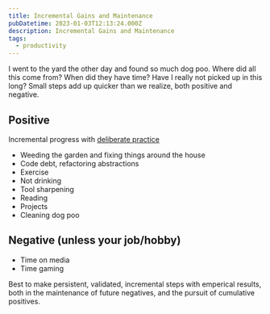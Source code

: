 ```yaml
---
title: Incremental Gains and Maintenance
pubDatetime: 2023-01-03T12:13:24.000Z
description: Incremental Gains and Maintenance
tags:
  - productivity
---
```


I went to the yard the other day and found so much
dog poo. Where did all this come from? When did they have time? Have I really
not picked up in this long? Small steps add up quicker than we realize, both
positive and negative.

## Positive

Incremental progress with [deliberate practice](04-21-nine-guidelines-for-deliberate-practice)

- Weeding the garden and fixing things around the house
- Code debt, refactoring abstractions
- Exercise
- Not drinking
- Tool sharpening
- Reading
- Projects
- Cleaning dog poo

## Negative (unless your job/hobby)

- Time on media
- Time gaming

Best to make persistent, validated, incremental steps with emperical results,
both in the maintenance of future negatives, and the pursuit of cumulative
positives.
